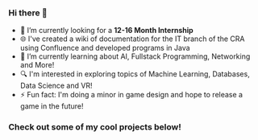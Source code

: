### Hi there 👋

<!-- **1terry/1terry** is a ✨ _special_ ✨ repository because its `README.md` (this file) appears on your GitHub profile. -->

- 🔭 I’m currently looking for a **12-16 Month Internship**
- 🌐 I've created a wiki of documentation for the IT branch of the CRA using Confluence and developed programs in Java
- 🌱 I’m currently learning about AI, Fullstack Programming, Networking and More!
- 🔍 I'm interested in exploring topics of Machine Learning, Databases, Data Science and VR!
- ⚡ Fun fact: I'm doing a minor in game design and hope to release a game in the future!

### Check out some of my cool projects below!
